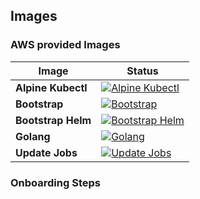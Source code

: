 ## Images



### AWS provided Images

| Image | Status |
| ----------- | -----------
| **Alpine Kubectl** | [![Alpine Kubectl](http://a69660e52137f4cbcaefaf44e7c02ebb-1275564336.us-west-2.elb.amazonaws.com/badge.svg?jobs=test-infra-alpine-kubectl)](http://a69660e52137f4cbcaefaf44e7c02ebb-1275564336.us-west-2.elb.amazonaws.com/badge.svg?jobs=test-infra-alpine-kubectl) |
| **Bootstrap** | [![Bootstrap](http://a69660e52137f4cbcaefaf44e7c02ebb-1275564336.us-west-2.elb.amazonaws.com/badge.svg?jobs=test-infra-bootstrap)](http://a69660e52137f4cbcaefaf44e7c02ebb-1275564336.us-west-2.elb.amazonaws.com/badge.svg?jobs=test-infra-bootstrap) |
| **Bootstrap Helm** | [![Bootstrap Helm](http://a69660e52137f4cbcaefaf44e7c02ebb-1275564336.us-west-2.elb.amazonaws.com/badge.svg?jobs=test-infra-bootstrap-helm)](http://a69660e52137f4cbcaefaf44e7c02ebb-1275564336.us-west-2.elb.amazonaws.com/badge.svg?jobs=test-infra-bootstrap-helm) |
| **Golang** | [![Golang](http://a69660e52137f4cbcaefaf44e7c02ebb-1275564336.us-west-2.elb.amazonaws.com/badge.svg?jobs=test-infra-golang)](http://a69660e52137f4cbcaefaf44e7c02ebb-1275564336.us-west-2.elb.amazonaws.com/badge.svg?jobs=test-infra-golang) |
| **Update Jobs** | [![Update Jobs](http://a69660e52137f4cbcaefaf44e7c02ebb-1275564336.us-west-2.elb.amazonaws.com/badge.svg?jobs=test-infra-update-jobs)](http://a69660e52137f4cbcaefaf44e7c02ebb-1275564336.us-west-2.elb.amazonaws.com/badge.svg?jobs=test-infra-update-jobs) |


### Onboarding Steps

